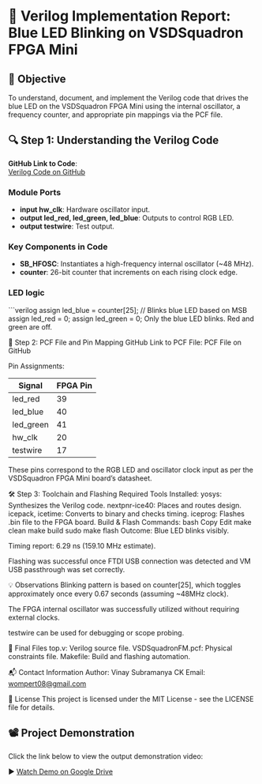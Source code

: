 # 🔧 Verilog Implementation Report: Blue LED Blinking on VSDSquadron FPGA Mini

## 📌 Objective

To understand, document, and implement the Verilog code that drives the blue LED on the VSDSquadron FPGA Mini using the internal oscillator, a frequency counter, and appropriate pin mappings via the PCF file.

## 🔍 Step 1: Understanding the Verilog Code

**GitHub Link to Code**:  
[Verilog Code on GitHub](https://github.com/thesourcerer8/VSDSquadron_FM/blob/main/led_blue/top.v)

### Module Ports

- **input hw_clk**: Hardware oscillator input.
- **output led_red, led_green, led_blue**: Outputs to control RGB LED.
- **output testwire**: Test output.

### Key Components in Code

- **SB_HFOSC**: Instantiates a high-frequency internal oscillator (~48 MHz).
- **counter**: 26-bit counter that increments on each rising clock edge.

### LED logic

\`\`\`verilog assign led_blue = counter\[25\]; // Blinks blue LED based on MSB 
assign led_red = 0; 
assign led_green = 0; Only the blue LED blinks. Red and green are off.

📁 Step 2: PCF File and Pin Mapping GitHub Link to PCF File: PCF File on GitHub

Pin Assignments:

| Signal | FPGA Pin |
| --- | --- |
| led_red | 39  |
| led_blue | 40  |
| led_green | 41  |
| hw_clk | 20  |
| testwire | 17  |

These pins correspond to the RGB LED and oscillator clock input as per the VSDSquadron FPGA Mini board’s datasheet.

🛠 Step 3: Toolchain and Flashing Required Tools Installed: 
     yosys: Synthesizes the Verilog code.
    nextpnr-ice40: Places and routes design.
    icepack, icetime: Converts to binary and checks timing.
    iceprog: Flashes .bin file to the FPGA board.
    Build & Flash Commands: bash Copy Edit make clean make build sudo make flash Outcome: Blue LED blinks visibly.

Timing report: 6.29 ns (159.10 MHz estimate).

Flashing was successful once FTDI USB connection was detected and VM USB passthrough was set correctly.

💡 Observations Blinking pattern is based on counter\[25\], which toggles approximately once every 0.67 seconds (assuming ~48MHz clock).

The FPGA internal oscillator was successfully utilized without requiring external clocks.

testwire can be used for debugging or scope probing.

📂 Final Files 
top.v: Verilog source file.
VSDSquadronFM.pcf: Physical constraints file.
Makefile: Build and flashing automation.

📬 Contact Information 
Author: Vinay Subramanya CK
Email: <wompert08@gmail.com>

📝 License This project is licensed under the MIT License - see the LICENSE file for details.

## 📽 Project Demonstration

Click the link below to view the output demonstration video:

▶️ [Watch Demo on Google Drive](https://drive.google.com/file/d/1cJLVLQlBpZLIonIlUY4IMrYrCsXqNkw2/view?usp=drive_link)
